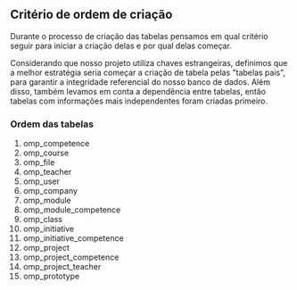 ## Critério de ordem de criação

Durante o processo de criação das tabelas pensamos em qual critério seguir para iniciar a criação delas e por qual delas começar.

Considerando que nosso projeto utiliza chaves estrangeiras, definimos que a melhor estratégia seria começar a criação de tabela pelas "tabelas pais", para garantir a integridade referencial do nosso banco de dados. Além disso, também levamos em conta a dependência entre tabelas, então tabelas com informações mais independentes foram criadas primeiro.

### Ordem das tabelas

1. omp_competence
1. omp_course
1. omp_file
1. omp_teacher
1. omp_user
1. omp_company
1. omp_module
1. omp_module_competence
1. omp_class
1. omp_initiative
1. omp_initiative_competence
1. omp_project
1. omp_project_competence
1. omp_project_teacher
1. omp_prototype
